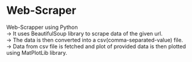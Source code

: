 # Web-Scraper

Web-Scrapper using Python   
  -> It uses BeautifulSoup library to scrape data of the given url.    
  -> The data is then converted into a csv(comma-separated-value) file.   
  -> Data from csv file is fetched and plot of provided data is then plotted using MatPlotLib library.   
